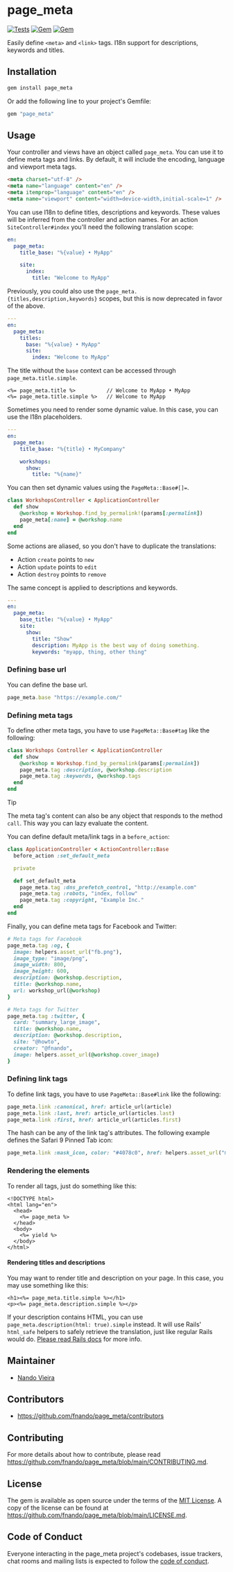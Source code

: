 # page_meta

[![Tests](https://github.com/fnando/page_meta/workflows/ruby-tests/badge.svg)](https://github.com/fnando/page_meta)
[![Gem](https://img.shields.io/gem/v/page_meta.svg)](https://rubygems.org/gems/page_meta)
[![Gem](https://img.shields.io/gem/dt/page_meta.svg)](https://rubygems.org/gems/page_meta)

Easily define `<meta>` and `<link>` tags. I18n support for descriptions,
keywords and titles.

## Installation

```bash
gem install page_meta
```

Or add the following line to your project's Gemfile:

```ruby
gem "page_meta"
```

## Usage

Your controller and views have an object called `page_meta`. You can use it to
define meta tags and links. By default, it will include the encoding, language
and viewport meta tags.

```html
<meta charset="utf-8" />
<meta name="language" content="en" />
<meta itemprop="language" content="en" />
<meta name="viewport" content="width=device-width,initial-scale=1" />
```

You can use I18n to define titles, descriptions and keywords. These values will
be inferred from the controller and action names. For an action
`SiteController#index` you'll need the following translation scope:

```yaml
en:
  page_meta:
    title_base: "%{value} • MyApp"

    site:
      index:
        title: "Welcome to MyApp"
```

Previously, you could also use the `page_meta.{titles,description,keywords}`
scopes, but this is now deprecated in favor of the above.

```yaml
---
en:
  page_meta:
    titles:
      base: "%{value} • MyApp"
      site:
        index: "Welcome to MyApp"
```

The title without the `base` context can be accessed through
`page_meta.title.simple`.

```erb
<%= page_meta.title %>          // Welcome to MyApp • MyApp
<%= page_meta.title.simple %>   // Welcome to MyApp
```

Sometimes you need to render some dynamic value. In this case, you can use the
I18n placeholders.

```yaml
---
en:
  page_meta:
    title_base: "%{title} • MyCompany"

    workshops:
      show:
        title: "%{name}"
```

You can then set dynamic values using the `PageMeta::Base#[]=`.

```ruby
class WorkshopsController < ApplicationController
  def show
    @workshop = Workshop.find_by_permalink!(params[:permalink])
    page_meta[:name] = @workshop.name
  end
end
```

Some actions are aliased, so you don't have to duplicate the translations:

- Action `create` points to `new`
- Action `update` points to `edit`
- Action `destroy` points to `remove`

The same concept is applied to descriptions and keywords.

```yaml
---
en:
  page_meta:
    base_title: "%{value} • MyApp"
    site:
      show:
        title: "Show"
        description: MyApp is the best way of doing something.
        keywords: "myapp, thing, other thing"
```

### Defining base url

You can define the base url.

```ruby
page_meta.base "https://example.com/"
```

### Defining meta tags

To define other meta tags, you have to use `PageMeta::Base#tag` like the
following:

```ruby
class Workshops Controller < ApplicationController
  def show
    @workshop = Workshop.find_by_permalink(params[:permalink])
    page_meta.tag :description, @workshop.description
    page_meta.tag :keywords, @workshop.tags
  end
end
```

> [!TIP]
>
> The meta tag's content can also be any object that responds to the method
> `call`. This way you can lazy evaluate the content.

You can define default meta/link tags in a `before_action`:

```ruby
class ApplicationController < ActionController::Base
  before_action :set_default_meta

  private

  def set_default_meta
    page_meta.tag :dns_prefetch_control, "http://example.com"
    page_meta.tag :robots, "index, follow"
    page_meta.tag :copyright, "Example Inc."
  end
end
```

Finally, you can define meta tags for Facebook and Twitter:

```ruby
# Meta tags for Facebook
page_meta.tag :og, {
  image: helpers.asset_url("fb.png"),
  image_type: "image/png",
  image_width: 800,
  image_height: 600,
  description: @workshop.description,
  title: @workshop.name,
  url: workshop_url(@workshop)
}

# Meta tags for Twitter
page_meta.tag :twitter, {
  card: "summary_large_image",
  title: @workshop.name,
  description: @workshop.description,
  site: "@howto",
  creator: "@fnando",
  image: helpers.asset_url(@workshop.cover_image)
}
```

### Defining link tags

To define link tags, you have to use `PageMeta::Base#link` like the following:

```ruby
page_meta.link :canonical, href: article_url(article)
page_meta.link :last, href: article_url(articles.last)
page_meta.link :first, href: article_url(articles.first)
```

The hash can be any of the link tag's attributes. The following example defines
the Safari 9 Pinned Tab icon:

```ruby
page_meta.link :mask_icon, color: "#4078c0", href: helpers.asset_url("mask_icon.svg")
```

### Rendering the elements

To render all tags, just do something like this:

```erb
<!DOCTYPE html>
<html lang="en">
  <head>
    <%= page_meta %>
  </head>
  <body>
    <%= yield %>
  </body>
</html>
```

#### Rendering titles and descriptions

You may want to render title and description on your page. In this case, you may
use something like this:

```erb
<h1><%= page_meta.title.simple %></h1>
<p><%= page_meta.description.simple %></p>
```

If your description contains HTML, you can use
`page_meta.description(html: true).simple` instead. It will use Rails'
`html_safe` helpers to safely retrieve the translation, just like regular Rails
would do.
[Please read Rails docs](http://guides.rubyonrails.org/i18n.html#using-safe-html-translations)
for more info.

## Maintainer

- [Nando Vieira](https://github.com/fnando)

## Contributors

- https://github.com/fnando/page_meta/contributors

## Contributing

For more details about how to contribute, please read
https://github.com/fnando/page_meta/blob/main/CONTRIBUTING.md.

## License

The gem is available as open source under the terms of the
[MIT License](https://opensource.org/licenses/MIT). A copy of the license can be
found at https://github.com/fnando/page_meta/blob/main/LICENSE.md.

## Code of Conduct

Everyone interacting in the page_meta project's codebases, issue trackers, chat
rooms and mailing lists is expected to follow the
[code of conduct](https://github.com/fnando/page_meta/blob/main/CODE_OF_CONDUCT.md).
